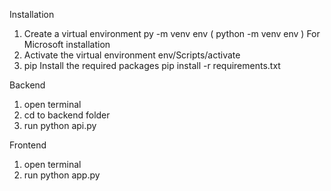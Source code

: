 Installation
1. Create a virtual environment
py -m venv env ( python -m venv env ) For Microsoft installation 
2. Activate the virtual environment
env/Scripts/activate
3. pip Install the required packages
pip install -r requirements.txt

Backend
1) open terminal
2) cd to backend folder
3) run python api.py

Frontend
1) open terminal
2) run python app.py
